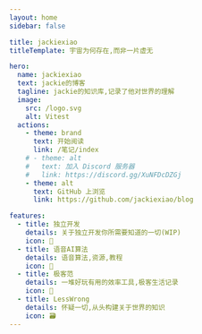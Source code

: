 ```yaml
---
layout: home
sidebar: false

title: jackiexiao
titleTemplate: 宇宙为何存在,而非一片虚无

hero:
  name: jackiexiao
  text: jackie的博客
  tagline: jackie的知识库,记录了他对世界的理解
  image:
    src: /logo.svg
    alt: Vitest
  actions:
    - theme: brand
      text: 开始阅读
      link: /笔记/index
    # - theme: alt
    #   text: 加入 Discord 服务器
    #   link: https://discord.gg/XuNFDcDZGj
    - theme: alt
      text: GitHub 上浏览
      link: https://github.com/jackiexiao/blog

features:
  - title: 独立开发
    details: 关于独立开发你所需要知道的一切(WIP)
    icon: 🌈
  - title: 语音AI算法
    details: 语音算法,资源,教程
    icon: 📃
  - title: 极客范
    details: 一堆好玩有用的效率工具,极客生活记录
    icon: 🚀
  - title: LessWrong
    details: 怀疑一切,从头构建关于世界的知识
    icon: 🗃
---
```


<HomePage />
